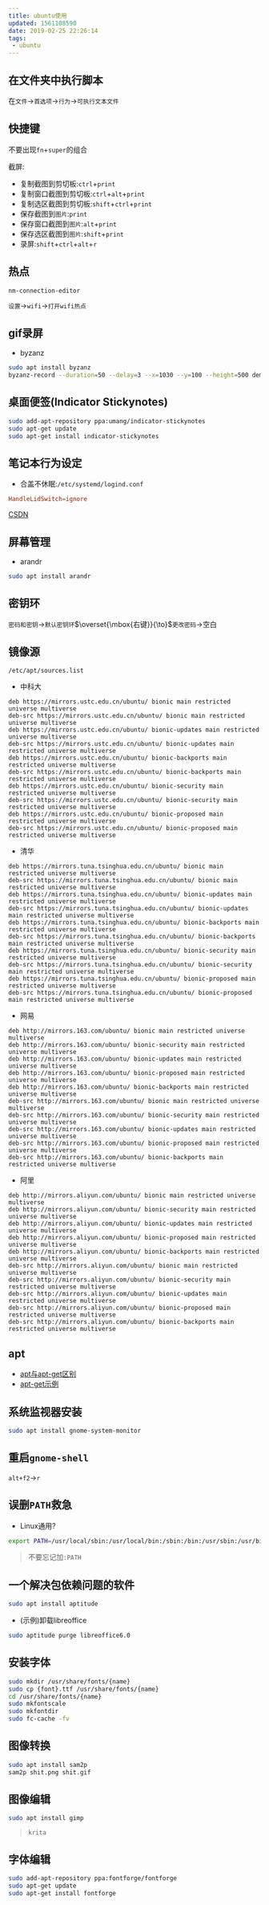 ```yaml
---
title: ubuntu使用
updated: 1561108590
date: 2019-02-25 22:26:14
tags:
 - ubuntu
---
```


## 在文件夹中执行脚本

在`文件`$\to$`首选项`$\to$`行为`$\to$`可执行文本文件`

## 快捷键

不要出现`fn`+`super`的组合

截屏:

- 复制截图到剪切板:`ctrl`+`print`
- 复制窗口截图到剪切板:`ctrl`+`alt`+`print`
- 复制选区截图到剪切板:`shift`+`ctrl`+`print`
- 保存截图到`图片`:`print`
- 保存窗口截图到`图片`:`alt`+`print`
- 保存选区截图到`图片`:`shift`+`print`
- 录屏:`shift`+`ctrl`+`alt`+`r`

## 热点

```bash
nm-connection-editor
```

`设置`$\to$`wifi`$\to$`打开wifi热点`

## gif录屏

- byzanz

```bash
sudo apt install byzanz 
byzanz-record --duration=50 --delay=3 --x=1030 --y=100 --height=500 demo1.gif
```

## 桌面便签(Indicator Stickynotes)

```bash
sudo add-apt-repository ppa:umang/indicator-stickynotes
sudo apt-get update
sudo apt-get install indicator-stickynotes
```

## 笔记本行为设定

- 合盖不休眠:`/etc/systemd/logind.conf`

```conf
HandleLidSwitch=ignore
```

[CSDN](https://blog.csdn.net/xiaoxiao133/article/details/82847936)

## 屏幕管理

- arandr

```bash
sudo apt install arandr
```

## 密钥环

`密码和密钥`$\to$`默认密钥环`$\overset{\mbox{右键}}{\to}$`更改密码`$\to$空白

## 镜像源

`/etc/apt/sources.list`

- 中科大

```
deb https://mirrors.ustc.edu.cn/ubuntu/ bionic main restricted universe multiverse
deb-src https://mirrors.ustc.edu.cn/ubuntu/ bionic main restricted universe multiverse
deb https://mirrors.ustc.edu.cn/ubuntu/ bionic-updates main restricted universe multiverse
deb-src https://mirrors.ustc.edu.cn/ubuntu/ bionic-updates main restricted universe multiverse
deb https://mirrors.ustc.edu.cn/ubuntu/ bionic-backports main restricted universe multiverse
deb-src https://mirrors.ustc.edu.cn/ubuntu/ bionic-backports main restricted universe multiverse
deb https://mirrors.ustc.edu.cn/ubuntu/ bionic-security main restricted universe multiverse
deb-src https://mirrors.ustc.edu.cn/ubuntu/ bionic-security main restricted universe multiverse
deb https://mirrors.ustc.edu.cn/ubuntu/ bionic-proposed main restricted universe multiverse
deb-src https://mirrors.ustc.edu.cn/ubuntu/ bionic-proposed main restricted universe multiverse
```

- 清华

```
deb https://mirrors.tuna.tsinghua.edu.cn/ubuntu/ bionic main restricted universe multiverse
deb-src https://mirrors.tuna.tsinghua.edu.cn/ubuntu/ bionic main restricted universe multiverse
deb https://mirrors.tuna.tsinghua.edu.cn/ubuntu/ bionic-updates main restricted universe multiverse
deb-src https://mirrors.tuna.tsinghua.edu.cn/ubuntu/ bionic-updates main restricted universe multiverse
deb https://mirrors.tuna.tsinghua.edu.cn/ubuntu/ bionic-backports main restricted universe multiverse
deb-src https://mirrors.tuna.tsinghua.edu.cn/ubuntu/ bionic-backports main restricted universe multiverse
deb https://mirrors.tuna.tsinghua.edu.cn/ubuntu/ bionic-security main restricted universe multiverse
deb-src https://mirrors.tuna.tsinghua.edu.cn/ubuntu/ bionic-security main restricted universe multiverse
deb https://mirrors.tuna.tsinghua.edu.cn/ubuntu/ bionic-proposed main restricted universe multiverse
deb-src https://mirrors.tuna.tsinghua.edu.cn/ubuntu/ bionic-proposed main restricted universe multiverse
```

- 网易

```
deb http://mirrors.163.com/ubuntu/ bionic main restricted universe multiverse
deb http://mirrors.163.com/ubuntu/ bionic-security main restricted universe multiverse
deb http://mirrors.163.com/ubuntu/ bionic-updates main restricted universe multiverse
deb http://mirrors.163.com/ubuntu/ bionic-proposed main restricted universe multiverse
deb http://mirrors.163.com/ubuntu/ bionic-backports main restricted universe multiverse
deb-src http://mirrors.163.com/ubuntu/ bionic main restricted universe multiverse
deb-src http://mirrors.163.com/ubuntu/ bionic-security main restricted universe multiverse
deb-src http://mirrors.163.com/ubuntu/ bionic-updates main restricted universe multiverse
deb-src http://mirrors.163.com/ubuntu/ bionic-proposed main restricted universe multiverse
deb-src http://mirrors.163.com/ubuntu/ bionic-backports main restricted universe multiverse
```

- 阿里

```
deb http://mirrors.aliyun.com/ubuntu/ bionic main restricted universe multiverse
deb http://mirrors.aliyun.com/ubuntu/ bionic-security main restricted universe multiverse
deb http://mirrors.aliyun.com/ubuntu/ bionic-updates main restricted universe multiverse
deb http://mirrors.aliyun.com/ubuntu/ bionic-proposed main restricted universe multiverse
deb http://mirrors.aliyun.com/ubuntu/ bionic-backports main restricted universe multiverse
deb-src http://mirrors.aliyun.com/ubuntu/ bionic main restricted universe multiverse
deb-src http://mirrors.aliyun.com/ubuntu/ bionic-security main restricted universe multiverse
deb-src http://mirrors.aliyun.com/ubuntu/ bionic-updates main restricted universe multiverse
deb-src http://mirrors.aliyun.com/ubuntu/ bionic-proposed main restricted universe multiverse
deb-src http://mirrors.aliyun.com/ubuntu/ bionic-backports main restricted universe multiverse
```

## apt

- [apt与apt-get区别](https://www.sysgeek.cn/apt-vs-apt-get/)
- [apt-get示例](https://linux.cn/article-4933-1.html)

## 系统监视器安装

```bash
sudo apt install gnome-system-monitor
```

## 重启`gnome-shell`

`alt+f2`$\to$`r`

## 误删`PATH`救急

- Linux通用?

```bash
export PATH=/usr/local/sbin:/usr/local/bin:/sbin:/bin:/usr/sbin:/usr/bin:$PATH
```

> 不要忘记加`:PATH`

## 一个解决包依赖问题的软件

```bash
sudo apt install aptitude
```

- (示例)卸载libreoffice

```bash
sudo aptitude purge libreoffice6.0
```

## 安装字体

```bash
sudo mkdir /usr/share/fonts/{name}
sudo cp {font}.ttf /usr/share/fonts/{name}
cd /usr/share/fonts/{name}
sudo mkfontscale
sudo mkfontdir
sudo fc-cache -fv
```

## 图像转换

```bash
sudo apt install sam2p
sam2p shit.png shit.gif
```

## 图像编辑

```bash
sudo apt install gimp
```

> `krita`

## 字体编辑

```bash
sudo add-apt-repository ppa:fontforge/fontforge
sudo apt-get update
sudo apt-get install fontforge
```
